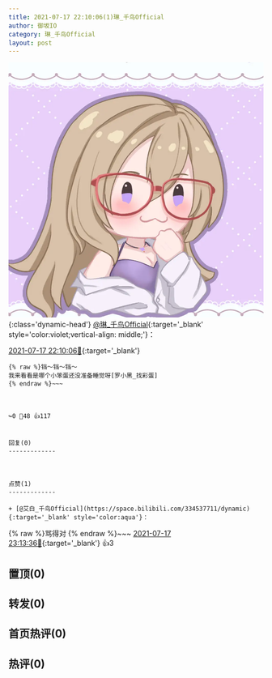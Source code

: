 ```yaml
---
title: 2021-07-17 22:10:06(1)琳_千鸟Official
author: 御坂IO
category: 琳_千鸟Official
layout: post
---
```


![img](/images/c0a88f85ebd0d056f37b114e0748e69556c8b488.jpg){:class='dynamic-head'}
[@琳_千鸟Official](https://space.bilibili.com/1620923329/dynamic){:target='_blank' style='color:violet;vertical-align: middle;'}：

[2021-07-17 22:10:06🔗](https://t.bilibili.com/548435566714732139){:target='_blank'}

~~~
{% raw %}铛～铛～铛～
我来看看是哪个小笨蛋还没准备睡觉呀[罗小黑_找彩蛋]
{% endraw %}~~~



↪️0 💬48 👍117


回复(0)
-------------



点赞(1)
-------------

+ [@艾白_千鸟Official](https://space.bilibili.com/334537711/dynamic){:target='_blank' style='color:aqua'}：
~~~
{% raw %}骂得对
{% endraw %}~~~
[2021-07-17 23:13:36🔗](https://t.bilibili.com/548435566714732139#reply4932675668){:target='_blank'} 👍3


置顶(0)
-------------



转发(0)
-------------



首页热评(0)
-------------



热评(0)
-------------



